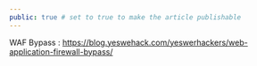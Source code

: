 ```yaml
---
public: true # set to true to make the article publishable
---
```

WAF Bypass : https://blog.yeswehack.com/yeswerhackers/web-application-firewall-bypass/
